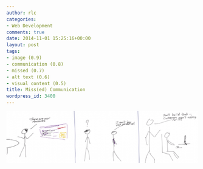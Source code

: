 ```yaml
---
author: rlc
categories:
- Web Development
comments: true
date: 2014-11-01 15:25:16+00:00
layout: post
tags:
- image (0.9)
- communication (0.8)
- missed (0.7)
- alt text (0.6)
- visual content (0.5)
title: Miss(ed) Communication
wordpress_id: 3400
---
```


<img src="/assets/2014/10/IMG_1303-1024x279.png" alt="Miss(ed) Communication" />